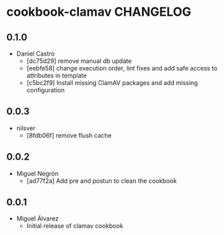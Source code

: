 cookbook-clamav CHANGELOG
===============

## 0.1.0

  - Daniel Castro
    - [dc75d29] remove manual db update
    - [eebfe58] change execution order, lint fixes and add safe access to attributes in template
    - [c5bc2f9] Install missing ClamAV packages and add missing configuration

## 0.0.3

  - nilsver
    - [8fdb06f] remove flush cache

## 0.0.2

  - Miguel Negrón
    - [ad77f2a] Add pre and postun to clean the cookbook

## 0.0.1
- Miguel Álvarez
    - Initial release of clamav cookbook
